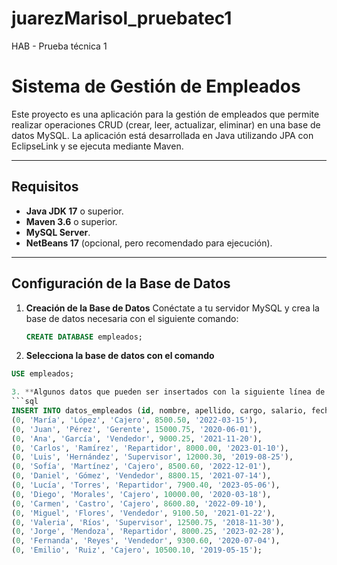 # juarezMarisol_pruebatec1
HAB - Prueba técnica 1
# Sistema de Gestión de Empleados

Este proyecto es una aplicación para la gestión de empleados que permite realizar operaciones CRUD (crear, leer, actualizar, eliminar) en una base de datos MySQL. 
La aplicación está desarrollada en Java utilizando JPA con EclipseLink y se ejecuta mediante Maven.

---

## Requisitos

- **Java JDK 17** o superior.
- **Maven 3.6** o superior.
- **MySQL Server**.
- **NetBeans 17** (opcional, pero recomendado para ejecución).

---

## Configuración de la Base de Datos

1. **Creación de la Base de Datos**
   Conéctate a tu servidor MySQL y crea la base de datos necesaria con el siguiente comando:
   ```sql
   CREATE DATABASE empleados;

2. **Selecciona la base de datos con el comando**
```sql
USE empleados;

3. **Algunos datos que pueden ser insertados con la siguiente línea de código**
```sql
INSERT INTO datos_empleados (id, nombre, apellido, cargo, salario, fechainicio) VALUES
(0, 'María', 'López', 'Cajero', 8500.50, '2022-03-15'),
(0, 'Juan', 'Pérez', 'Gerente', 15000.75, '2020-06-01'),
(0, 'Ana', 'García', 'Vendedor', 9000.25, '2021-11-20'),
(0, 'Carlos', 'Ramírez', 'Repartidor', 8000.00, '2023-01-10'),
(0, 'Luis', 'Hernández', 'Supervisor', 12000.30, '2019-08-25'),
(0, 'Sofía', 'Martínez', 'Cajero', 8500.60, '2022-12-01'),
(0, 'Daniel', 'Gómez', 'Vendedor', 8800.15, '2021-07-14'),
(0, 'Lucía', 'Torres', 'Repartidor', 7900.40, '2023-05-06'),
(0, 'Diego', 'Morales', 'Cajero', 10000.00, '2020-03-18'),
(0, 'Carmen', 'Castro', 'Cajero', 8600.80, '2022-09-10'),
(0, 'Miguel', 'Flores', 'Vendedor', 9100.50, '2021-01-22'),
(0, 'Valeria', 'Ríos', 'Supervisor', 12500.75, '2018-11-30'),
(0, 'Jorge', 'Mendoza', 'Repartidor', 8000.25, '2023-02-28'),
(0, 'Fernanda', 'Reyes', 'Vendedor', 9300.60, '2020-07-04'),
(0, 'Emilio', 'Ruiz', 'Cajero', 10500.10, '2019-05-15');
